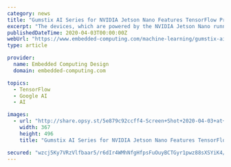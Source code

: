 ```yaml
---
category: news
title: "Gumstix AI Series for NVIDIA Jetson Nano Features TensorFlow Pre-Integration"
excerpt: "The devices, which are powered by the NVIDIA Jetson Nano running a Quad-core ARM A57, feature built in TensorFlow support to make edge AI prototyping more accessible for software engineers. According to the company, the AI devices streamline the software ..."
publishedDateTime: 2020-04-03T00:00:00Z
webUrl: "https://www.embedded-computing.com/machine-learning/gumstix-ai-series-for-nvidia-jetson-nano-features-tensorflow-pre-integration"
type: article

provider:
  name: Embedded Computing Design
  domain: embedded-computing.com

topics:
  - TensorFlow
  - Google AI
  - AI

images:
  - url: "http://share.opsy.st/5e879c92ccff4-Screen+Shot+2020-04-03+at+1.28.54+PM.png"
    width: 367
    height: 496
    title: "Gumstix AI Series for NVIDIA Jetson Nano Features TensorFlow Pre-Integration"

secured: "wzcj5Ky7VRzVlfbaar5/r6dIr4WMhNfgHfpsFuOuyBCTGyr1pwz88sXSYiK4/XOUAQ2Ej/goBFzxnD7e0OEdMOOfA9oBZBdm58gfJJ/SxpQBL01Dq1MFh7fnSWVGFfry9H9TJNlHvnUR4475Z4wFbUMcgGX3LR5sYTllSEOltLTDO8TebqReTHbTMsbOv34GZjDuqfls/N/lHo4nOVSoslnxvO7GjnCsprdXBQKKrFYQ6gJX34n3E2v4ZfbXOt7cvDRpxH8Wi9VxDHMvyL6VsqRIem2WrQZDmpsIGhVy0Qp3VRim/X8tFTnYcsLhcMee;7ScLAzIJJ255WqGS/zUCdA=="
---
```


